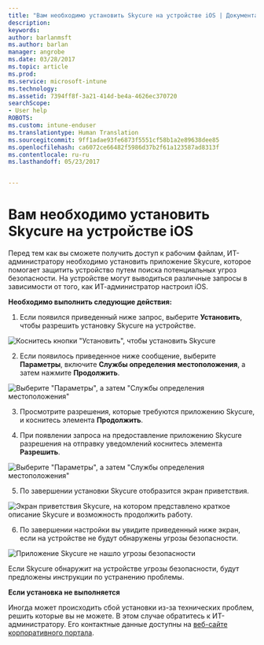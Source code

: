 ```yaml
---
title: "Вам необходимо установить Skycure на устройстве iOS | Документация Майкрософт"
description: 
keywords: 
author: barlanmsft
ms.author: barlan
manager: angrobe
ms.date: 03/28/2017
ms.topic: article
ms.prod: 
ms.service: microsoft-intune
ms.technology: 
ms.assetid: 7394ff8f-3a21-414d-be4a-4626ec370720
searchScope:
- User help
ROBOTS: 
ms.custom: intune-enduser
ms.translationtype: Human Translation
ms.sourcegitcommit: 9ff1adae93fe6873f5551cf58b1a2e89638dee85
ms.openlocfilehash: ca6072ce66482f5986d37b2f61a123587ad8313f
ms.contentlocale: ru-ru
ms.lasthandoff: 05/23/2017


---
```


# <a name="you-need-to-install-skycure-on-your-ios-device"></a>Вам необходимо установить Skycure на устройстве iOS

Перед тем как вы сможете получить доступ к рабочим файлам, ИТ-администратору необходимо установить приложение Skycure, которое помогает защитить устройство путем поиска потенциальных угроз безопасности. На устройстве могут выводиться различные запросы в зависимости от того, как ИТ-администратор настроил iOS.

**Необходимо выполнить следующие действия:**

1.    Если появился приведенный ниже запрос, выберите **Установить**, чтобы разрешить установку Skycure на устройстве.

  ![Коснитесь кнопки "Установить", чтобы установить Skycure](./media/ios-mtd-install-app-request.png)

2. Если появилось приведенное ниже сообщение, выберите **Параметры**, включите **Службы определения местоположения**, а затем нажмите **Продолжить**.

  ![Выберите "Параметры", а затем "Службы определения местоположения"](./media/ios-skycure-allow-location-services.png)

3. Просмотрите разрешения, которые требуются приложению Skycure, и коснитесь элемента **Продолжить**.

4. При появлении запроса на предоставление приложению Skycure разрешения на отправку уведомлений коснитесь элемента **Разрешить**.

  ![Выберите "Параметры", а затем "Службы определения местоположения"](./media/ios-skycure-allow-notifications.png)

5. По завершении установки Skycure отобразится экран приветствия.

  ![Экран приветствия Skycure, на котором представлено краткое описание Skycure и возможность продолжить работу.](./media/ios-skycure-welcome-screen.png)

6. По завершении настройки вы увидите приведенный ниже экран, если на устройстве не будут обнаружены угрозы безопасности.

  ![Приложение Skycure не нашло угрозы безопасности](./media/ios-skycure-no-threats-found.png)

Если Skycure обнаружит на устройстве угрозы безопасности, будут предложены инструкции по устранению проблемы.

**Если установка не выполняется**

Иногда может происходить сбой установки из-за технических проблем, решить которые вы не можете. В этом случае обратитесь к ИТ-администратору. Его контактные данные доступны на [веб-сайте корпоративного портала](http://portal.manage.microsoft.com).

